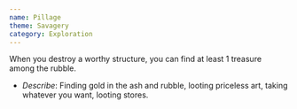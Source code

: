 ```yaml
---
name: Pillage
theme: Savagery
category: Exploration
---
```


When you destroy a worthy structure, you can find at least 1 treasure among the rubble.

* *Describe*: Finding gold in the ash and rubble, looting priceless art, taking whatever you want, looting stores.